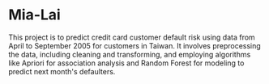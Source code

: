 # Mia-Lai
This project is to predict credit card customer default risk using data from April to September 2005 for customers in Taiwan. It involves preprocessing the data, including cleaning and transforming, and employing algorithms like Apriori for association analysis and Random Forest for modeling to predict next month's defaulters. 

